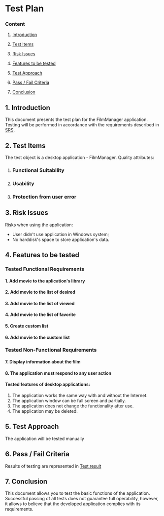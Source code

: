 # Test Plan

### Content

1.  [Introduction](https://github.com/ussnik209/FilmManager/blob/master/Documents/Test%20Plan.md#1-introduction)
    
2.  [Test Items](https://github.com/ussnik209/FilmManager/blob/master/Documents/Test%20Plan.md#2-test-items)
    
3.  [Risk Issues](https://github.com/ussnik209/FilmManager/blob/master/Documents/Test%20Plan.md#3-risk-issues)
    
4.  [Features to be tested](https://github.com/ussnik209/FilmManager/blob/master/Documents/Test%20Plan.md#4-features-to-be-tested)

5.  [Test Approach](https://github.com/ussnik209/FilmManager/blob/master/Documents/Test%20Plan.md#5-test-approach)

6.  [Pass / Fail Criteria](https://github.com/ussnik209/FilmManager/blob/master/Documents/Test%20Plan.md#6-pass--fail-criteria)
    
7.  [Conclusion](https://github.com/ussnik209/FilmManager/blob/master/Documents/Test%20Plan.md#6-pass--fail-criteria)
    

## 1. Introduction

This document presents the test plan for the FilmManager application. Testing will be performed in accordance with the requirements described in [SRS](https://github.com/ussnik209/FilmManager/blob/master/Documents/SRS.md).

## 2. Test Items
The test object is a desktop application - FilmManager.
Quality attributes:
1.  ### Functional Suitability

2.  ### Usability
    
3. ### Protection from user error


## 3. Risk Issues

Risks when using the application:

-   User didn't use application in Windows system; 
-   No harddisk's space to store application's data.

## 4. Features to be tested

### Tested Functional Requirements

#### 1. Add movie to the aplication's library

#### 2. Add movie to the list of desired

#### 3. Add movie to the list of viewed

#### 4. Add movie to the list of favorite

#### 5. Create custom list

#### 6. Add movie to the custom list

### Tested Non-Functional Requirements

#### 7. Display information about the film

#### 8. The application must respond to any user action


#### Tested features of desktop applications:
1. The application works the same way with and without the Internet.
2. The application window can be full screen and partially.
3. The application does not change the functionality after use.
4. The application may be deleted.

## 5. Test Approach

The application will be tested manually
## 6. Pass / Fail Criteria

Results of testing are represented in [Test result]()

## 7. Conclusion

This document allows you to test the basic functions of the application. Successful passing of all tests does not guarantee full operability, however, it allows to believe that the developed application complies with its requirements.
